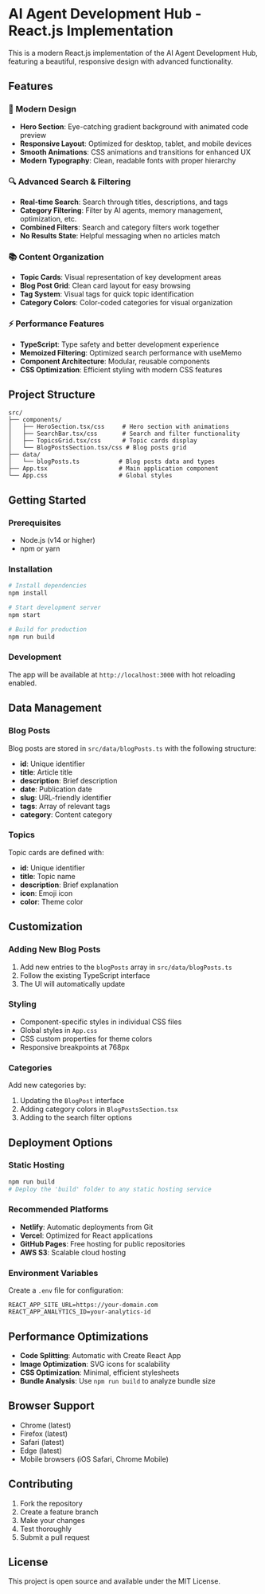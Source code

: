 # AI Agent Development Hub - React.js Implementation

This is a modern React.js implementation of the AI Agent Development Hub, featuring a beautiful, responsive design with advanced functionality.

## Features

### 🎨 Modern Design
- **Hero Section**: Eye-catching gradient background with animated code preview
- **Responsive Layout**: Optimized for desktop, tablet, and mobile devices
- **Smooth Animations**: CSS animations and transitions for enhanced UX
- **Modern Typography**: Clean, readable fonts with proper hierarchy

### 🔍 Advanced Search & Filtering
- **Real-time Search**: Search through titles, descriptions, and tags
- **Category Filtering**: Filter by AI agents, memory management, optimization, etc.
- **Combined Filters**: Search and category filters work together
- **No Results State**: Helpful messaging when no articles match

### 📚 Content Organization
- **Topic Cards**: Visual representation of key development areas
- **Blog Post Grid**: Clean card layout for easy browsing
- **Tag System**: Visual tags for quick topic identification
- **Category Colors**: Color-coded categories for visual organization

### ⚡ Performance Features
- **TypeScript**: Type safety and better development experience
- **Memoized Filtering**: Optimized search performance with useMemo
- **Component Architecture**: Modular, reusable components
- **CSS Optimization**: Efficient styling with modern CSS features

## Project Structure

```
src/
├── components/
│   ├── HeroSection.tsx/css     # Hero section with animations
│   ├── SearchBar.tsx/css       # Search and filter functionality
│   ├── TopicsGrid.tsx/css      # Topic cards display
│   └── BlogPostsSection.tsx/css # Blog posts grid
├── data/
│   └── blogPosts.ts           # Blog posts data and types
├── App.tsx                    # Main application component
└── App.css                    # Global styles
```

## Getting Started

### Prerequisites
- Node.js (v14 or higher)
- npm or yarn

### Installation
```bash
# Install dependencies
npm install

# Start development server
npm start

# Build for production
npm run build
```

### Development
The app will be available at `http://localhost:3000` with hot reloading enabled.

## Data Management

### Blog Posts
Blog posts are stored in `src/data/blogPosts.ts` with the following structure:
- **id**: Unique identifier
- **title**: Article title
- **description**: Brief description
- **date**: Publication date
- **slug**: URL-friendly identifier
- **tags**: Array of relevant tags
- **category**: Content category

### Topics
Topic cards are defined with:
- **id**: Unique identifier
- **title**: Topic name
- **description**: Brief explanation
- **icon**: Emoji icon
- **color**: Theme color

## Customization

### Adding New Blog Posts
1. Add new entries to the `blogPosts` array in `src/data/blogPosts.ts`
2. Follow the existing TypeScript interface
3. The UI will automatically update

### Styling
- Component-specific styles in individual CSS files
- Global styles in `App.css`
- CSS custom properties for theme colors
- Responsive breakpoints at 768px

### Categories
Add new categories by:
1. Updating the `BlogPost` interface
2. Adding category colors in `BlogPostsSection.tsx`
3. Adding to the search filter options

## Deployment Options

### Static Hosting
```bash
npm run build
# Deploy the 'build' folder to any static hosting service
```

### Recommended Platforms
- **Netlify**: Automatic deployments from Git
- **Vercel**: Optimized for React applications
- **GitHub Pages**: Free hosting for public repositories
- **AWS S3**: Scalable cloud hosting

### Environment Variables
Create a `.env` file for configuration:
```
REACT_APP_SITE_URL=https://your-domain.com
REACT_APP_ANALYTICS_ID=your-analytics-id
```

## Performance Optimizations

- **Code Splitting**: Automatic with Create React App
- **Image Optimization**: SVG icons for scalability
- **CSS Optimization**: Minimal, efficient stylesheets
- **Bundle Analysis**: Use `npm run build` to analyze bundle size

## Browser Support

- Chrome (latest)
- Firefox (latest)
- Safari (latest)
- Edge (latest)
- Mobile browsers (iOS Safari, Chrome Mobile)

## Contributing

1. Fork the repository
2. Create a feature branch
3. Make your changes
4. Test thoroughly
5. Submit a pull request

## License

This project is open source and available under the MIT License.